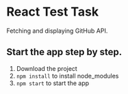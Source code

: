 # React Test Task
Fetching and displaying  GitHub API.

## Start the app step by step.
1. Download the project
2. `npm install` to install node_modules
3. `npm start` to start the app



